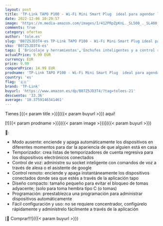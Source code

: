 ```yaml
---
layout: post
title: 'TP-Link TAPO P100 - Wi-Fi Mini Smart Plug  ideal para agendar ligar/desligar y economizar energía  si necesita HUB  compatible con Alexa y Google Home  cor branca'
date: 2022-12-06 10:29:57
image: 'https://m.media-amazon.com/images/I/412PRpZpKnL._SL500_._SL400_.jpg'
comments: true
category: ofertas
author: 'tole.es'
slug: 'B07Z5JD3T4-es TP-Link TAPO P100 - Wi-Fi Mini Smart Plug ideal para...'
sku: 'B07Z5JD3T4-es'
tags: [ 'Bricolaje y herramientas','Enchufes inteligentes y a control remoto','Enchufes y accesorios','Instalación eléctrica','alexa','google','home','tp-link','🇪🇸', ]
actualPrice: 9.99 EUR
currency: EUR
price: 9.99
comparePrice: 14.99 EUR
prodname: 'TP-Link TAPO P100 - Wi-Fi Mini Smart Plug  ideal para agendar ligar/desligar y economizar energía  si necesita HUB  compatible con Alexa y Google Home  cor branca'
country: 'es'
flag: '🇪🇸'
brand: 'TP-Link'
buyurl: 'https://www.amazon.es/dp/B07Z5JD3T4/?tag=tolees-21'
descuento: '33.36'
average: '10.3759146341461'
---
```


Tienes [{{< param title >}}]({{< param buyurl >}}) aqui!

[![{{< param prodname >}}]({{< param image >}})]({{< param buyurl >}})

🔎:

- Modo ausente: enciende y apaga automáticamente los dispositivos en diferentes momentos para dar la apariencia de que alguien está en casa
- Temporizador: crea listas de temporizadores de cuenta regresiva para los dispositivos electrónicos conectados
- Control de voz: administre su socket inteligente con comandos de voz a través de alexa o el asistente de google
- Control remoto: enciende y apaga instantáneamente los dispositivos conectados donde sea que estés a través de la aplicación tapo
- Diseño compacto: tamaño pequeño para evitar el bloqueo de tomas adyacente; (solo para toma hembra tipo C (o tomas)
- Programación: preestablezca una programación para administrar dispositivos automáticamente
- Fácil configuración y uso: no se requiere concentrador, configúrelo rápidamente y adminístrelo fácilmente a través de la aplicación

[🛒 Comprar!!!]({{< param buyurl >}})
